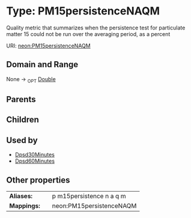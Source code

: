 
# Type: PM15persistenceNAQM


Quality metric that summarizes when the persistence test for particulate matter 15 could not be run over the averaging period, as a percent

URI: [neon:PM15persistenceNAQM](https://data.neonscience.org/PM15persistenceNAQM)


## Domain and Range

None ->  <sub>OPT</sub> [Double](types/Double.md)

## Parents


## Children


## Used by

 * [Dpsd30Minutes](Dpsd30Minutes.md)
 * [Dpsd60Minutes](Dpsd60Minutes.md)

## Other properties

|  |  |  |
| --- | --- | --- |
| **Aliases:** | | p m15persistence n a q m |
| **Mappings:** | | neon:PM15persistenceNAQM |

